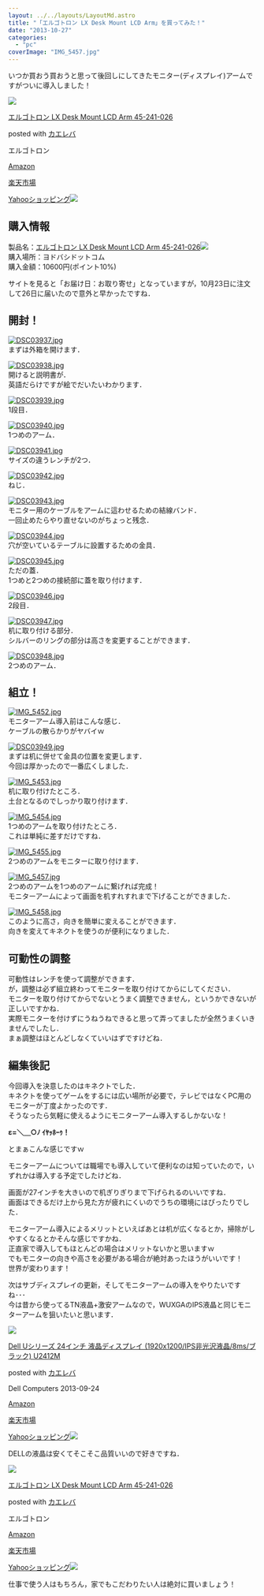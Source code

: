 ```yaml
---
layout: ../../layouts/LayoutMd.astro
title: "「エルゴトロン LX Desk Mount LCD Arm」を買ってみた！"
date: "2013-10-27"
categories: 
  - "pc"
coverImage: "IMG_5457.jpg"
---
```


いつか買おう買おうと思って後回しにしてきたモニター(ディスプレイ)アームですがついに導入しました！

[![](images/31U9FY8LSdL._SL160_.jpg)](https://www.amazon.co.jp/exec/obidos/ASIN/B00358RIRC/mizuka123-22/ref=nosim/)

[エルゴトロン LX Desk Mount LCD Arm 45-241-026](https://www.amazon.co.jp/exec/obidos/ASIN/B00358RIRC/mizuka123-22/ref=nosim/)

posted with [カエレバ](http://kaereba.com)

エルゴトロン

[Amazon](http://www.amazon.co.jp/gp/search?keywords=LX%20Desk%20Mount%20LCD%20Arm%2045-241-026&__mk_ja_JP=%83J%83%5E%83J%83i&tag=mizuka123-22 "アマゾン")

[楽天市場](http://hb.afl.rakuten.co.jp/hgc/032b53ee.4b34c5ee.0f4a541e.f440145e/?pc=http%3A%2F%2Fsearch.rakuten.co.jp%2Fsearch%2Fmall%2FLX%2520Desk%2520Mount%2520LCD%2520Arm%252045-241-026%2F-%2Ff.1-p.1-s.1-sf.0-st.A-v.2%3Fx%3D0%26scid%3Daf_ich_link_urltxt%26m%3Dhttp%3A%2F%2Fm.rakuten.co.jp%2F "楽天市場")

[Yahooショッピング![](//ad.jp.ap.valuecommerce.com/servlet/gifbanner?sid=3066752&pid=881990642)](//ck.jp.ap.valuecommerce.com/servlet/referral?sid=3066752&pid=881990642&vc_url=http%3A%2F%2Fshopping.search.yahoo.co.jp%2Fsearch%3FuIv%3Don%26ei%3DUTF-8%26tab_ex%3Dcommerce%26slider%3D0%26va%3DLX%2520Desk%2520Mount%2520LCD%2520Arm%252045-241-026 "Yahooショッピング")

## 購入情報

製品名：[エルゴトロン LX Desk Mount LCD Arm 45-241-026](http://www.amazon.co.jp/gp/product/B00358RIRC/ref=as_li_ss_tl?ie=UTF8&camp=247&creative=7399&creativeASIN=B00358RIRC&linkCode=as2&tag=mizuka123-22)![](http://ir-jp.amazon-adsystem.com/e/ir?t=mizuka123-22&l=as2&o=9&a=B00358RIRC)  
購入場所：ヨドバシドットコム  
購入金額：10600円(ポイント10%)

サイトを見ると「お届け日：お取り寄せ」となっていますが，10月23日に注文して26日に届いたので意外と早かったですね．

## 開封！

[![DSC03937.jpg](images/10503260365_546e4ca35e_b.jpg)](http://www.flickr.com/photos/67522130@N08/10503260365/ "DSC03937.jpg")  
まずは外箱を開けます．

[![DSC03938.jpg](images/10503261936_f36a13a42e_b.jpg)](http://www.flickr.com/photos/67522130@N08/10503261936/ "DSC03938.jpg")  
開けると説明書が．  
英語だらけですが絵でだいたいわかります．

[![DSC03939.jpg](images/10503270834_380e8a9fb2_b.jpg)](http://www.flickr.com/photos/67522130@N08/10503270834/ "DSC03939.jpg")  
1段目．

[![DSC03940.jpg](images/10503268135_01af89bc4b_b.jpg)](http://www.flickr.com/photos/67522130@N08/10503268135/ "DSC03940.jpg")  
1つめのアーム．

[![DSC03941.jpg](images/10503269276_9d633fb7e7_b.jpg)](http://www.flickr.com/photos/67522130@N08/10503269276/ "DSC03941.jpg")  
サイズの違うレンチが2つ．

[![DSC03942.jpg](images/10503277304_5b5f9f477d_b.jpg)](http://www.flickr.com/photos/67522130@N08/10503277304/ "DSC03942.jpg")  
ねじ．

[![DSC03943.jpg](images/10503472353_8260c44f82_b.jpg)](http://www.flickr.com/photos/67522130@N08/10503472353/ "DSC03943.jpg")  
モニター用のケーブルをアームに這わせるための結線バンド．  
一回止めたらやり直せないのがちょっと残念．

[![DSC03944.jpg](images/10503475113_d723987b8c_b.jpg)](http://www.flickr.com/photos/67522130@N08/10503475113/ "DSC03944.jpg")  
穴が空いているテーブルに設置するための金具．

[![DSC03945.jpg](images/10503284994_39e3df08ff_b.jpg)](http://www.flickr.com/photos/67522130@N08/10503284994/ "DSC03945.jpg")  
ただの蓋．  
1つめと2つめの接続部に蓋を取り付けます．

[![DSC03946.jpg](images/10503287464_40091e2374_b.jpg)](http://www.flickr.com/photos/67522130@N08/10503287464/ "DSC03946.jpg")  
2段目．

[![DSC03947.jpg](images/10503283556_0091867178_b.jpg)](http://www.flickr.com/photos/67522130@N08/10503283556/ "DSC03947.jpg")  
机に取り付ける部分．  
シルバーのリングの部分は高さを変更することができます．

[![DSC03948.jpg](images/10503286545_dd09ab16f2_b.jpg)](http://www.flickr.com/photos/67522130@N08/10503286545/ "DSC03948.jpg")  
2つめのアーム．

## 組立！

[![IMG_5452.jpg](images/10503130455_66f5e0f5e8_b.jpg)](http://www.flickr.com/photos/67522130@N08/10503130455/ "IMG_5452.jpg")  
モニターアーム導入前はこんな感じ．  
ケーブルの散らかりがヤバイｗ

[![DSC03949.jpg](images/10503486393_e2c9741de3_b.jpg)](http://www.flickr.com/photos/67522130@N08/10503486393/ "DSC03949.jpg")  
まずは机に併せて金具の位置を変更します．  
今回は厚かったので一番広くしました．

[![IMG_5453.jpg](images/10503132076_7c7484daa0_b.jpg)](http://www.flickr.com/photos/67522130@N08/10503132076/ "IMG_5453.jpg")  
机に取り付けたところ．  
土台となるのでしっかり取り付けます．

[![IMG_5454.jpg](images/10503134776_fb4ca36744_b.jpg)](http://www.flickr.com/photos/67522130@N08/10503134776/ "IMG_5454.jpg")  
1つめのアームを取り付けたところ．  
これは単純に差すだけですね．

[![IMG_5455.jpg](images/10503139246_9f396cc6a8_b.jpg)](http://www.flickr.com/photos/67522130@N08/10503139246/ "IMG_5455.jpg")  
2つめのアームをモニターに取り付けます．

[![IMG_5457.jpg](images/10503151214_a7ab8f5d02_b.jpg)](http://www.flickr.com/photos/67522130@N08/10503151214/ "IMG_5457.jpg")  
2つめのアームを1つめのアームに繋げれば完成！  
モニターアームによって画面を机すれすれまで下げることができました．

[![IMG_5458.jpg](images/10503153674_a556a7e95c_b.jpg)](http://www.flickr.com/photos/67522130@N08/10503153674/ "IMG_5458.jpg")  
このように高さ，向きを簡単に変えることができます．  
向きを変えてキネクトを使うのが便利になりました．

## 可動性の調整

可動性はレンチを使って調整ができます．  
が，調整は必ず組立終わってモニターを取り付けてからにしてください．  
モニターを取り付けてからでないとうまく調整できません，というかできないが正しいですかね．  
実際モニターを付けずにうねうねできると思って弄ってましたが全然うまくいきませんでしたし．  
まぁ調整はほとんどしなくていいはずですけどね．

## 編集後記

今回導入を決意したのはキネクトでした．  
キネクトを使ってゲームをするには広い場所が必要で，テレビではなくPC用のモニターが丁度よかったのです．  
そうなったら気軽に使えるようにモニターアーム導入するしかないな！

**ε=＼＿○ﾉ ｲﾔｯﾎｰｩ！**

とまぁこんな感じですｗ

モニターアームについては職場でも導入していて便利なのは知っていたので，いずれかは導入する予定でしたけどね．

画面が27インチを大きいので机ぎりぎりまで下げられるのいいですね．  
画面はできるだけ上から見た方が疲れにくいのでうちの環境にはぴったりでした．

モニターアーム導入によるメリットといえばあとは机が広くなるとか，掃除がしやすくなるとかそんな感じですかね．  
正直家で導入してもほとんどの場合はメリットないかと思いますｗ  
でもモニターの向きや高さを必要がある場合が絶対あったほうがいいです！  
世界が変わります！

次はサブディスプレイの更新，そしてモニターアームの導入をやりたいですね･･･  
今は昔から使ってるTN液晶+激安アームなので，WUXGAのIPS液晶と同じモニターアームを狙いたいと思います．

[![](images/31c6zyTuh3L._SL160_.jpg)](https://www.amazon.co.jp/exec/obidos/ASIN/B00FEZD86O/mizuka123-22/ref=nosim/)

[Dell Uシリーズ 24インチ 液晶ディスプレイ (1920x1200/IPS非光沢液晶/8ms/ブラック) U2412M](https://www.amazon.co.jp/exec/obidos/ASIN/B00FEZD86O/mizuka123-22/ref=nosim/)

posted with [カエレバ](http://kaereba.com)

Dell Computers 2013-09-24

[Amazon](http://www.amazon.co.jp/gp/search?keywords=x1200%2FIPS%20U2412M&__mk_ja_JP=%83J%83%5E%83J%83i&tag=mizuka123-22 "アマゾン")

[楽天市場](http://hb.afl.rakuten.co.jp/hgc/032b53ee.4b34c5ee.0f4a541e.f440145e/?pc=http%3A%2F%2Fsearch.rakuten.co.jp%2Fsearch%2Fmall%2Fx1200%252FIPS%2520U2412M%2F-%2Ff.1-p.1-s.1-sf.0-st.A-v.2%3Fx%3D0%26scid%3Daf_ich_link_urltxt%26m%3Dhttp%3A%2F%2Fm.rakuten.co.jp%2F "楽天市場")

[Yahooショッピング![](//ad.jp.ap.valuecommerce.com/servlet/gifbanner?sid=3066752&pid=881990642)](//ck.jp.ap.valuecommerce.com/servlet/referral?sid=3066752&pid=881990642&vc_url=http%3A%2F%2Fshopping.search.yahoo.co.jp%2Fsearch%3FuIv%3Don%26ei%3DUTF-8%26tab_ex%3Dcommerce%26slider%3D0%26va%3Dx1200%252FIPS%2520U2412M "Yahooショッピング")

DELLの液晶は安くてそこそこ品質いいので好きですね．

[![](images/31U9FY8LSdL._SL160_.jpg)](https://www.amazon.co.jp/exec/obidos/ASIN/B00358RIRC/mizuka123-22/ref=nosim/)

[エルゴトロン LX Desk Mount LCD Arm 45-241-026](https://www.amazon.co.jp/exec/obidos/ASIN/B00358RIRC/mizuka123-22/ref=nosim/)

posted with [カエレバ](http://kaereba.com)

エルゴトロン

[Amazon](http://www.amazon.co.jp/gp/search?keywords=LX%20Desk%20Mount%20LCD%20Arm%2045-241-026&__mk_ja_JP=%83J%83%5E%83J%83i&tag=mizuka123-22 "アマゾン")

[楽天市場](http://hb.afl.rakuten.co.jp/hgc/032b53ee.4b34c5ee.0f4a541e.f440145e/?pc=http%3A%2F%2Fsearch.rakuten.co.jp%2Fsearch%2Fmall%2FLX%2520Desk%2520Mount%2520LCD%2520Arm%252045-241-026%2F-%2Ff.1-p.1-s.1-sf.0-st.A-v.2%3Fx%3D0%26scid%3Daf_ich_link_urltxt%26m%3Dhttp%3A%2F%2Fm.rakuten.co.jp%2F "楽天市場")

[Yahooショッピング![](//ad.jp.ap.valuecommerce.com/servlet/gifbanner?sid=3066752&pid=881990642)](//ck.jp.ap.valuecommerce.com/servlet/referral?sid=3066752&pid=881990642&vc_url=http%3A%2F%2Fshopping.search.yahoo.co.jp%2Fsearch%3FuIv%3Don%26ei%3DUTF-8%26tab_ex%3Dcommerce%26slider%3D0%26va%3DLX%2520Desk%2520Mount%2520LCD%2520Arm%252045-241-026 "Yahooショッピング")

仕事で使う人はもちろん，家でもこだわりたい人は絶対に買いましょう！
